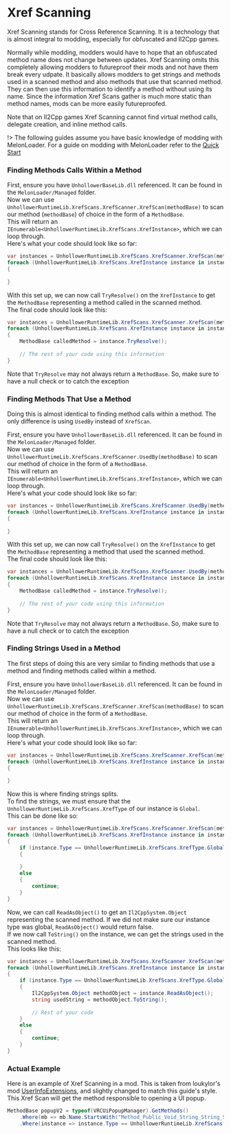 # Xref Scanning

Xref Scanning stands for Cross Reference Scanning. It is a technology that is almost integral to modding, especially for obfuscated and Il2Cpp games.

Normally while modding, modders would have to hope that an obfuscated method name does not change between updates.
Xref Scanning omits this completely allowing modders to futureproof their mods and not have them break every udpate.
It basically allows modders to get strings and methods used in a scanned method and also methods that use that scanned method.
They can then use this information to identify a method without using its name. 
Since the information Xref Scans gather is much more static than method names, mods can be more easily futureproofed.

Note that on Il2Cpp games Xref Scanning cannot find virtual method calls, delegate creation, and inline method calls.

!> The following guides assume you have basic knowledge of modding with MelonLoader. For a guide on modding with MelonLoader refer to the [Quick Start](https://melonwiki.xyz/#/modders/quickstart)

### Finding Methods Calls Within a Method

First, ensure you have `UnhollowerBaseLib.dll` referenced. It can be found in the `MelonLoader/Managed` folder.<br>
Now we can use `UnhollowerRuntimeLib.XrefScans.XrefScanner.XrefScan(methodBase)` to scan our method (`methodBase`) of choice in the form of a `MethodBase`.<br>
This will return an `IEnumerable<UnhollowerRuntimeLib.XrefScans.XrefInstance>`, which we can loop through.<br>
Here's what your code should look like so far:
```cs
var instances = UnhollowerRuntimeLib.XrefScans.XrefScanner.XrefScan(methodBase);
foreach (UnhollowerRuntimeLib.XrefScans.XrefInstance instance in instances) 
{
    
}
```

With this set up, we can now call `TryResolve()` on the `XrefInstance` to get the `MethodBase` representing a method called in the scanned method.<br>
The final code should look like this:
```cs
var instances = UnhollowerRuntimeLib.XrefScans.XrefScanner.XrefScan(methodBase);
foreach (UnhollowerRuntimeLib.XrefScans.XrefInstance instance in instances) 
{
    MethodBase calledMethod = instance.TryResolve();
    
    // The rest of your code using this information
}
```
Note that `TryResolve` may not always return a `MethodBase`. So, make sure to have a null check or to catch the exception

### Finding Methods That Use a Method

Doing this is almost identical to finding method calls within a method. The only difference is using `UsedBy` instead of `XrefScan`.

First, ensure you have `UnhollowerBaseLib.dll` referenced. It can be found in the `MelonLoader/Managed` folder.<br>
Now we can use `UnhollowerRuntimeLib.XrefScans.XrefScanner.UsedBy(methodBase)` to scan our method of choice in the form of a `MethodBase`.<br>
This will return an `IEnumerable<UnhollowerRuntimeLib.XrefScans.XrefInstance>`, which we can loop through.<br>
Here's what your code should look like so far:
```cs
var instances = UnhollowerRuntimeLib.XrefScans.XrefScanner.UsedBy(methodBase);
foreach (UnhollowerRuntimeLib.XrefScans.XrefInstance instance in instances) 
{
    
}
```

With this set up, we can now call `TryResolve()` on the `XrefInstance` to get the `MethodBase` representing a method that used the scanned method.<br>
The final code should look like this:
```cs
var instances = UnhollowerRuntimeLib.XrefScans.XrefScanner.UsedBy(methodBase);
foreach (UnhollowerRuntimeLib.XrefScans.XrefInstance instance in instances) 
{
    MethodBase calledMethod = instance.TryResolve();
    
    // The rest of your code using this information
}
```
Note that `TryResolve` may not always return a `MethodBase`. So, make sure to have a null check or to catch the exception

### Finding Strings Used in a Method

The first steps of doing this are very similar to finding methods that use a method and finding methods called within a method.

First, ensure you have `UnhollowerBaseLib.dll` referenced. It can be found in the `MelonLoader/Managed` folder.<br>
Now we can use `UnhollowerRuntimeLib.XrefScans.XrefScanner.XrefScan(methodBase)` to scan our method of choice in the form of a `MethodBase`.<br>
This will return an `IEnumerable<UnhollowerRuntimeLib.XrefScans.XrefInstance>`, which we can loop through.<br>
Here's what your code should look like so far:
```cs
var instances = UnhollowerRuntimeLib.XrefScans.XrefScanner.XrefScan(methodBase);
foreach (UnhollowerRuntimeLib.XrefScans.XrefInstance instance in instances) 
{
    
}
```

Now this is where finding strings splits.<br>
To find the strings, we must ensure that the `UnhollowerRuntimeLib.XrefScans.XrefType` of our instance is `Global`.<br>
This can be done like so:
```cs
var instances = UnhollowerRuntimeLib.XrefScans.XrefScanner.XrefScan(methodBase);
foreach (UnhollowerRuntimeLib.XrefScans.XrefInstance instance in instances) 
{
    if (instance.Type == UnhollowerRuntimeLib.XrefScans.XrefType.Global)
    {
        
    }
    else
    {
        continue;
    }
}
```

Now, we can call `ReadAsObject()` to get an `Il2CppSystem.Object` representing the scanned method. 
If we did not make sure our instance type was global, `ReadAsObject()` would return false.<br>
If we now call `ToString()` on the instance, we can get the strings used in the scanned method.<br>
This looks like this:
```cs
var instances = UnhollowerRuntimeLib.XrefScans.XrefScanner.XrefScan(methodBase);
foreach (UnhollowerRuntimeLib.XrefScans.XrefInstance instance in instances) 
{
    if (instance.Type == UnhollowerRuntimeLib.XrefScans.XrefType.Global)
    {
        Il2CppSystem.Object methodObject = instance.ReadAsObject();
        string usedString = methodObject.ToString();
        
        // Rest of your code
    }
    else
    {
        continue;
    }
}
```

### Actual Example

Here is an example of Xref Scanning in a mod. This is taken from loukylor's mod [UserInfoExtensions](https://github.com/loukylor/UserInfoExtensions/blob/main/Utilities.cs), and slightly changed to match this guide's style.<br>
This Xref Scan will get the method responsible to opening a UI popup.
```cs
MethodBase popupV2 = typeof(VRCUiPopupManager).GetMethods()
    .Where(mb => mb.Name.StartsWith("Method_Public_Void_String_String_String_Action_Action_1_VRCUiPopup_") && !mb.Name.Contains("PDM") && UnhollowerRuntimeLib.XrefScans.XrefScanner.XrefScan(mb) // Filter out certain methods using basic reflection and start the Xref Scan
    .Where(instance => instance.Type == UnhollowerRuntimeLib.XrefScans.XrefType.Global && instance.ReadAsObject().ToString() == "UserInterface/MenuContent/Popups/StandardPopupV2").Any()).First() // Check for the string "UserInterface/MenuContent/Popups/StandardPopupV2" in the method using Xref Scanning
```            
